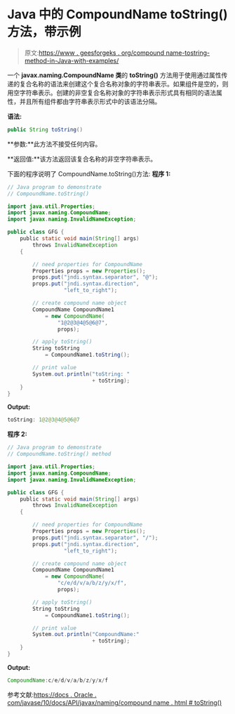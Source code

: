 # Java 中的 CompoundName toString()方法，带示例

> 原文:[https://www . geesforgeks . org/compound name-tostring-method-in-Java-with-examples/](https://www.geeksforgeeks.org/compoundname-tostring-method-in-java-with-examples/)

一个 **javax.naming.CompoundName 类**的 **toString()** 方法用于使用通过属性传递的复合名称的语法来创建这个复合名称对象的字符串表示。如果组件是空的，则用空字符串表示。创建的非空复合名称对象的字符串表示形式具有相同的语法属性，并且所有组件都由字符串表示形式中的该语法分隔。

**语法:**

```java
public String toString()

```

**参数:**此方法不接受任何内容。

**返回值:**该方法返回该复合名称的非空字符串表示。

下面的程序说明了 CompoundName.toString()方法:
**程序 1:**

```java
// Java program to demonstrate
// CompoundName.toString()

import java.util.Properties;
import javax.naming.CompoundName;
import javax.naming.InvalidNameException;

public class GFG {
    public static void main(String[] args)
        throws InvalidNameException
    {

        // need properties for CompoundName
        Properties props = new Properties();
        props.put("jndi.syntax.separator", "@");
        props.put("jndi.syntax.direction",
                  "left_to_right");

        // create compound name object
        CompoundName CompoundName1
            = new CompoundName(
                "1@2@3@4@5@6@7",
                props);

        // apply toString()
        String toString
            = CompoundName1.toString();

        // print value
        System.out.println("toString: "
                           + toString);
    }
}
```

**Output:**

```java
toString: 1@2@3@4@5@6@7

```

**程序 2:**

```java
// Java program to demonstrate
// CompoundName.toString() method

import java.util.Properties;
import javax.naming.CompoundName;
import javax.naming.InvalidNameException;

public class GFG {
    public static void main(String[] args)
        throws InvalidNameException
    {

        // need properties for CompoundName
        Properties props = new Properties();
        props.put("jndi.syntax.separator", "/");
        props.put("jndi.syntax.direction",
                  "left_to_right");

        // create compound name object
        CompoundName CompoundName1
            = new CompoundName(
                "c/e/d/v/a/b/z/y/x/f",
                props);

        // apply toString()
        String toString
            = CompoundName1.toString();

        // print value
        System.out.println("CompoundName:"
                           + toString);
    }
}
```

**Output:**

```java
CompoundName:c/e/d/v/a/b/z/y/x/f

```

参考文献:[https://docs . Oracle . com/javase/10/docs/API/javax/naming/compound name . html # toString()](https://docs.oracle.com/javase/10/docs/api/javax/naming/CompoundName.html#toString())